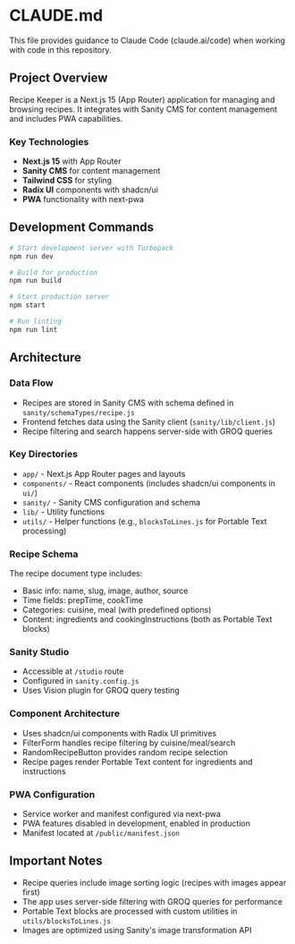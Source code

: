 # CLAUDE.md

This file provides guidance to Claude Code (claude.ai/code) when working with code in this repository.

## Project Overview

Recipe Keeper is a Next.js 15 (App Router) application for managing and browsing recipes. It integrates with Sanity CMS for content management and includes PWA capabilities.

### Key Technologies
- **Next.js 15** with App Router
- **Sanity CMS** for content management 
- **Tailwind CSS** for styling
- **Radix UI** components with shadcn/ui
- **PWA** functionality with next-pwa

## Development Commands

```bash
# Start development server with Turbopack
npm run dev

# Build for production
npm run build

# Start production server
npm start

# Run linting
npm run lint
```

## Architecture

### Data Flow
- Recipes are stored in Sanity CMS with schema defined in `sanity/schemaTypes/recipe.js`
- Frontend fetches data using the Sanity client (`sanity/lib/client.js`)
- Recipe filtering and search happens server-side with GROQ queries

### Key Directories
- `app/` - Next.js App Router pages and layouts
- `components/` - React components (includes shadcn/ui components in `ui/`)
- `sanity/` - Sanity CMS configuration and schema
- `lib/` - Utility functions
- `utils/` - Helper functions (e.g., `blocksToLines.js` for Portable Text processing)

### Recipe Schema
The recipe document type includes:
- Basic info: name, slug, image, author, source
- Time fields: prepTime, cookTime
- Categories: cuisine, meal (with predefined options)
- Content: ingredients and cookingInstructions (both as Portable Text blocks)

### Sanity Studio
- Accessible at `/studio` route
- Configured in `sanity.config.js`
- Uses Vision plugin for GROQ query testing

### Component Architecture
- Uses shadcn/ui components with Radix UI primitives
- FilterForm handles recipe filtering by cuisine/meal/search
- RandomRecipeButton provides random recipe selection
- Recipe pages render Portable Text content for ingredients and instructions

### PWA Configuration
- Service worker and manifest configured via next-pwa
- PWA features disabled in development, enabled in production
- Manifest located at `/public/manifest.json`

## Important Notes

- Recipe queries include image sorting logic (recipes with images appear first)
- The app uses server-side filtering with GROQ queries for performance
- Portable Text blocks are processed with custom utilities in `utils/blocksToLines.js`
- Images are optimized using Sanity's image transformation API